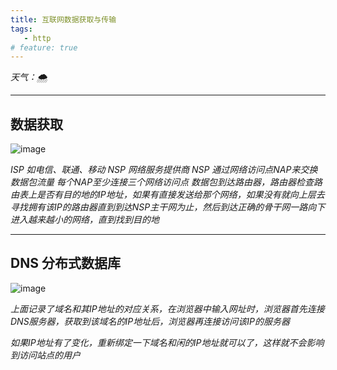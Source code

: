 ```yaml
---
title: 互联网数据获取与传输
tags:
   - http
# feature: true
---
```


*天气：🌨️*

---

## 数据获取

![image](https://thumbnail0.baidupcs.com/thumbnail/984f1ac9dp2e2d8887163c4a9a47e16d?fid=3031270481-250528-1054944734034579&time=1668326400&rt=sh&sign=FDTAER-DCb740ccc5511e5e8fedcff06b081203-Bkdjy25oHSBGaKd%2BGVSjnECVUTU%3D&expires=8h&chkv=0&chkbd=0&chkpc=&dp-logid=427540097389622880&dp-callid=0&file_type=0&size=c710_u400&quality=100&vuk=-&ft=video)

*ISP  如电信、联通、移动*
*NSP 网络服务提供商*
*NSP 通过网络访问点NAP来交换数据包流量 每个NAP至少连接三个网络访问点*
*数据包到达路由器，路由器检查路由表上是否有目的地的IP地址，如果有直接发送给那个网络，如果没有就向上层去寻找拥有该IP的路由器直到到达NSP主干网为止，然后到达正确的骨干网一路向下进入越来越小的网络，直到找到目的地*

---

## DNS 分布式数据库
 
![image](https://thumbnail0.baidupcs.com/thumbnail/51f6361cdg4d276937617c6d0d339ed5?fid=3031270481-250528-397159229195122&time=1668326400&rt=sh&sign=FDTAER-DCb740ccc5511e5e8fedcff06b081203-CTYDbzcsdNAV%2F7D9fEbOgvEp3TY%3D&expires=8h&chkv=0&chkbd=0&chkpc=&dp-logid=427589727937653473&dp-callid=0&file_type=0&size=c710_u400&quality=100&vuk=-&ft=video)

*上面记录了域名和其IP地址的对应关系，在浏览器中输入网址时，浏览器首先连接DNS服务器，获取到该域名的IP地址后，浏览器再连接访问该IP的服务器*

*如果IP地址有了变化，重新绑定一下域名和闲的IP地址就可以了，这样就不会影响到访问站点的用户*


